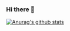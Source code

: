 ### Hi there 👋
[![Anurag's github stats](https://github-readme-stats.vercel.app/api?username=ALuoBo)](https://github.com/anuraghazra/github-readme-stats)
